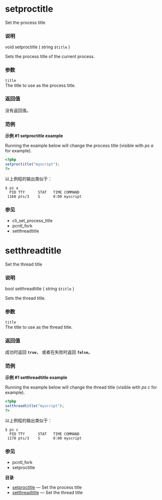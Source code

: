 setproctitle
============

Set the process title

### 说明

<span class="type">void</span> <span
class="methodname">setproctitle</span> ( <span class="methodparam"><span
class="type">string</span> `$title`</span> )

Sets the process title of the current process.

### 参数

`title`  
The title to use as the process title.

### 返回值

没有返回值。

### 范例

**示例 \#1 <span class="function">setproctitle</span> example**

Running the example below will change the process title (visible with
*ps a* for example).

``` php
<?php
setproctitle("myscript");
?>
```

以上例程的输出类似于：

    $ ps a
      PID TTY      STAT   TIME COMMAND
     1168 pts/3    S      0:00 myscript                                                                                                                         

### 参见

-   <span class="function">cli\_set\_process\_title</span>
-   <span class="function">pcntl\_fork</span>
-   <span class="function">setthreadtitle</span>

setthreadtitle
==============

Set the thread title

### 说明

<span class="type">bool</span> <span
class="methodname">setthreadtitle</span> ( <span
class="methodparam"><span class="type">string</span> `$title`</span> )

Sets the thread title.

### 参数

`title`  
The title to use as the thread title.

### 返回值

成功时返回 **`true`**， 或者在失败时返回 **`false`**。

### 范例

**示例 \#1 <span class="function">setthreadtitle</span> example**

Running the example below will change the thread title (visible with *ps
c* for example).

``` php
<?php
setthreadtitle("myscript");
?>
```

以上例程的输出类似于：

    $ ps c
      PID TTY      STAT   TIME COMMAND
     1178 pts/3    S      0:00 myscript

### 参见

-   <span class="function">pcntl\_fork</span>
-   <span class="function">setproctitle</span>

**目录**

-   [setproctitle](/ref/proctitle.html#setproctitle) — Set the process
    title
-   [setthreadtitle](/ref/proctitle.html#setthreadtitle) — Set the
    thread title
